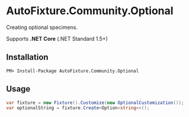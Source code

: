 # AutoFixture.Community.Optional

Creating optional specimens.

Supports **.NET Core** (.NET Standard 1.5+)

## Installation

```
PM> Install-Package AutoFixture.Community.Optional
```

## Usage
```csharp
var fixture = new Fixture().Customize(new OptionalCustomization());
var optionalString = fixture.Create<Option<string>>();
```
